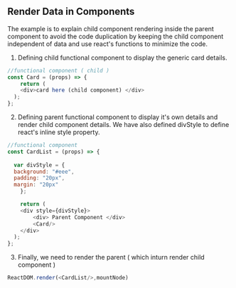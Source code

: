 Render Data in Components 
--------------------------

The example is to explain child component rendering inside the parent component to avoid the code duplication by keeping the child component 
independent of data and use react's functions to minimize the code. 

1. Defining child functional component to display the generic card details.

```javascript
//functional component ( child )
const Card = (props) => {
	return (
  	<div>card here (child component) </div>
  );
};
```

2. Defining parent functional component to display it's own details and render child component details. We have also defined divStyle to define react's inline style property.


```javascript
//functional component 
const CardList = (props) => {
	
  var divStyle = {
  background: "#eee",
  padding: "20px",
  margin: "20px"
	};

	return (
  	<div style={divStyle}>
    	<div> Parent Component </div>
    	<Card/>
    </div>
  );
};
```

3. Finally, we need to render the parent ( which inturn render child component )

```javascript
ReactDOM.render(<CardList/>,mountNode)
```


